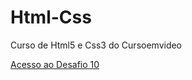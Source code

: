 # Html-Css
 Curso de Html5 e Css3 do Cursoemvideo

 <a href="https://cezariopedro.github.io/Html-Css/Desafios/d010/desafio10.html">Acesso ao Desafio 10</a>